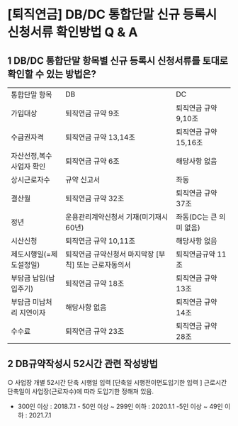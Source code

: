 # [퇴직연금] DB/DC 통합단말 신규 등록시 신청서류 확인방법 Q & A
## 1 DB/DC 통합단말 항목별 신규 등록시 신청서류를 토대로 확인할 수 있는 방법은?

<table><tbody><tr>
<td>
통합단말 항목</td>
<td>
DB</td>
<td>
DC</td></tr><tr>
<td>
가입대상</td>
<td>
퇴직연금 규약 9조</td>
<td>
퇴직연금 규약 9,10조</td></tr><tr>
<td>
수급권자격</td>
<td>
퇴직연금 규약 13,14조</td>
<td>
퇴직연금 규약 15,16조</td></tr><tr>
<td>
자산선정,복수사업자 확인</td>
<td>
퇴직연금 규약 6조</td>
<td>
해당사항 없음</td></tr><tr>
<td>
상시근로자수</td>
<td>
규약 신고서</td>
<td>
좌동</td></tr><tr>
<td>
결산월</td>
<td>
퇴직연금 규약 32조</td>
<td>
퇴직연금 규약 37조</td></tr><tr>
<td>
정년</td>
<td>
운용관리계약신청서 기재(미기재시 60년)</td>
<td>
좌동(DC는 큰 의미 없음)</td></tr><tr>
<td>
시산신청</td>
<td>
퇴직연금 규약 10,11조</td>
<td>
해당사항 없음</td></tr><tr>
<td>
제도시행일(=제도설정일)</td>
<td>
퇴직연금 규약신청서 마지막장 [부칙] 또는 근로자동의서</td>
<td>
퇴직연금규약 11조</td></tr><tr>
<td>
부담금 납입(납입주기)</td>
<td>
퇴직연금 규약 18조</td>
<td>
퇴직연금 규약 13조</td></tr><tr>
<td>
부담금 미납처리 지연이자</td>
<td>
해당사항 없음</td>
<td>
퇴직연금 규약 14조</td></tr><tr>
<td>
수수료</td>
<td>
퇴직연금 규약 23조</td>
<td>
퇴직연금 규약 28조</td></tr></tbody>
</table>


## 2 DB규약작성시 52시간 관련 작성방법
○ 사업장 개별 52시간 단축 시행일 입력 [단축일 시행전이면도입기한 입력 ]
근로시간 단축일이 사업장(근로자수)에 따라 도입기한 정해져 있음.
- 300인 이상 : 2018.7.1 - 50인 이상 ~ 299인 이하 : 2020.1.1 -5인 이상 ~ 49인 이하 : 2021.7.1
